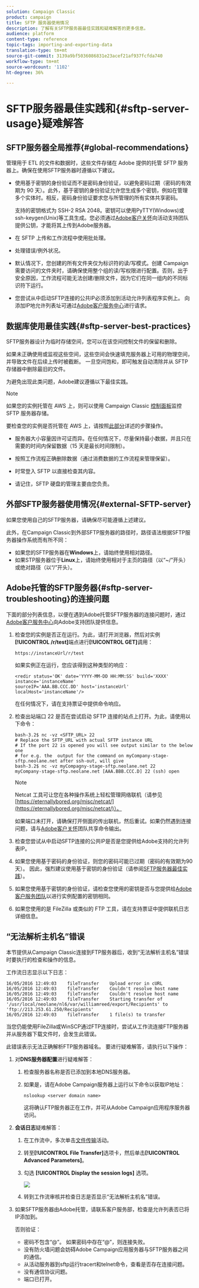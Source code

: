 ```yaml
---
solution: Campaign Classic
product: campaign
title: SFTP 服务器使用情况
description: 了解有关SFTP服务器最佳实践和疑难解答的更多信息。
audience: platform
content-type: reference
topic-tags: importing-and-exporting-data
translation-type: tm+mt
source-git-commit: 3139a9bf5036086831e23acef21af937fcfda740
workflow-type: tm+mt
source-wordcount: '1102'
ht-degree: 36%

---
```



# SFTP服务器最佳实践和{#sftp-server-usage}疑难解答

## SFTP服务器全局推荐{#global-recommendations}

管理用于 ETL 的文件和数据时，这些文件存储在 Adobe 提供的托管 SFTP 服务器上。确保在使用SFTP服务器时遵循以下建议。

* 使用基于密钥的身份验证而不是密码身份验证，以避免密码过期（密码的有效期为 90 天）。此外，基于密钥的身份验证允许您生成多个密钥，例如在管理多个实体时。相反，密码身份验证要求您与所管理的所有实体共享密码。

   支持的密钥格式为 SSH-2 RSA 2048。密钥可以使用PyTTY(Windows)或ssh-keygen(Unix)等工具生成。您必须通过[Adobe客户关怀](https://helpx.adobe.com/enterprise/admin-guide.html/enterprise/using/support-for-experience-cloud.ug.html)向活动支持团队提供公钥，才能将其上传到Adobe服务器。

* 在 SFTP 上传和工作流程中使用批处理。

* 处理错误/例外状况。

* 默认情况下，您创建的所有文件夹仅为标识符的读/写模式。创建 Campaign 需要访问的文件夹时，请确保使用整个组的读/写权限进行配置。否则，出于安全原因，工作流程可能无法创建/删除文件，因为它们在同一组内的不同标识符下运行。

* 您尝试从中启动SFTP连接的公共IP必须添加到活动允许列表程序实例上。 向添加IP地允许列表址可通过[Adobe客户服务中心](https://helpx.adobe.com/enterprise/admin-guide.html/enterprise/using/support-for-experience-cloud.ug.html)进行请求。

## 数据库使用最佳实践{#sftp-server-best-practices}

SFTP服务器设计为临时存储空间，您可以在该空间控制文件的保留和删除。

如果未正确使用或监视这些空间，这些空间会快速填充服务器上可用的物理空间，并导致文件在后续上传时被截断。 一旦空间饱和，即可触发自动清除并从 SFTP 存储器中删除最旧的文件。

为避免出现此类问题，Adobe建议遵循以下最佳实践。

>[!NOTE]
>
>如果您的实例托管在 AWS 上，则可以使用 Campaign Classic [控制面板](https://docs.adobe.com/content/help/en/control-panel/using/sftp-management/sftp-storage-management.html)监控 SFTP 服务器存储。
>
>要检查您的实例是否托管在 AWS 上，请按照[此部分](https://docs.adobe.com/content/help/zh-Hans/control-panel/using/faq.html#ims-org-id)详述的步骤操作。

* 服务器大小容量因许可证而异。在任何情况下，尽量保持最小数据，并且只在需要的时间内保留数据（15 天是最长时间限制）。

* 按照工作流程正确删除数据（通过消费数据的工作流程来管理保留）。

* 时常登入 SFTP 以直接检查其内容。

* 请记住，SFTP 硬盘的管理主要由您负责。

## 外部SFTP服务器使用情况{#external-SFTP-server}

如果您使用自己的SFTP服务器，请确保尽可能遵循上述建议。

此外，在Campaign Classic到外部SFTP服务器的路径时，路径语法根据SFTP服务器操作系统而有所不同：

* 如果您的SFTP服务器在&#x200B;**Windows**&#x200B;上，请始终使用相对路径。
* 如果STP服务器位于&#x200B;**Linux**&#x200B;上，请始终使用相对于主页的路径（以“~/”开头）或绝对路径（以“/”开头）。

## Adobe托管的SFTP服务器{#sftp-server-troubleshooting}的连接问题

下面的部分列表信息，以便在遇到Adobe托管SFTP服务器的连接问题时，通过[Adobe客户服务中心](https://helpx.adobe.com/enterprise/admin-guide.html/enterprise/using/support-for-experience-cloud.ug.html)向Adobe支持团队提供信息。

1. 检查您的实例是否正在运行。为此，请打开浏览器，然后对实例&#x200B;**[!UICONTROL /r/test]**&#x200B;端点进行&#x200B;**[!UICONTROL GET]**&#x200B;调用：

   ```
   https://instanceUrl/r/test
   ```

   如果实例正在运行，您应该得到这种类型的响应：

   ```
   <redir status='OK' date='YYYY-MM-DD HH:MM:SS' build='XXXX' instance='instanceName'
   sourceIP='AAA.BB.CCC.DD' host='instanceUrl' localHost='instanceName'/>
   ```

   在任何情况下，请在支持票证中提供命令响应。

1. 检查出站端口 22 是否在尝试启动 SFTP 连接的站点上打开。为此，请使用以下命令：

   ```
   bash-3.2$ nc -vz <SFTP_URL> 22
   # Replace the SFTP_URL with actual SFTP instance URL
   # If the port 22 is opened you will see output similar to the below one
   # for e.g. the  output for the command on myCompany-stage-sftp.neolane.net after ssh-out, will give
   bash-3.2$ nc -vz myCompagny-stage-sftp.neolane.net 22
   myCompany-stage-sftp.neolane.net [AAA.BBB.CCC.D] 22 (ssh) open
   ```

   >[!NOTE]
   >
   >Netcat 工具可让您在各种操作系统上轻松管理网络联机（请参见 [https://eternallybored.org/misc/netcat/](https://eternallybored.org/misc/netcat/)）。

   如果端口未打开，请确保打开侧面的传出联机，然后重试。如果仍然遇到连接问题，请与[Adobe客户关怀](https://helpx.adobe.com/enterprise/admin-guide.html/enterprise/using/support-for-experience-cloud.ug.html)团队共享命令输出。

1. 检查您尝试从中启动SFTP连接的公共IP是否是您提供给Adobe支持的允许列表IP。
1. 如果您使用基于密码的身份验证，则您的密码可能已过期（密码的有效期为90天）。 因此，强烈建议使用基于密钥的身份验证（请参阅[SFTP服务器最佳实践](#sftp-server-best-practices)）。
1. 如果您使用基于密钥的身份验证，请检查您使用的密钥是否与您提供给[Adobe客户服务团队](https://helpx.adobe.com/enterprise/admin-guide.html/enterprise/using/support-for-experience-cloud.ug.html)以进行实例配置的密钥相同。
1. 如果您使用的是 FileZilla 或类似的 FTP 工具，请在支持票证中提供联机日志详细信息。

## “无法解析主机名”错误

本节提供从Campaign Classic连接到FTP服务器后，收到“无法解析主机名”错误时要执行的检查和操作的信息。

工作流日志显示以下日志：

```
16/05/2016 12:49:03    fileTransfer    Upload error in cURL
16/05/2016 12:49:03    fileTransfer    Couldn't resolve host name
16/05/2016 12:49:03    fileTransfer    Couldn't resolve host name
16/05/2016 12:49:03    fileTransfer    Starting transfer of '/usr/local/neolane/nl6/var/williamreed/export/Recipients' to 'ftp://213.253.61.250/Recipients'
16/05/2016 12:49:03    fileTransfer    1 file(s) to transfer
```

当您仍能使用FileZilla或WinSCP通过FTP连接时，尝试从工作流连接FTP服务器并从服务器下载文件时，会发生此错误。

此错误表示无法正确解析FTP服务器域名。 要进行疑难解答，请执行以下操作：

1. 对&#x200B;**DNS服务器配置**&#x200B;进行疑难解答：

   1. 检查服务器名称是否已添加到本地DNS服务器。
   1. 如果是，请在Adobe Campaign服务器上运行以下命令以获取IP地址：

      `nslookup <server domain name>`

      这将确认FTP服务器正在工作，并可从Adobe Campaign应用程序服务器访问。

1. **会话日志**&#x200B;疑难解答：

   1. 在工作流中，多次单击[文件传输](../../workflow/using/file-transfer.md)活动。
   1. 转至&#x200B;**[!UICONTROL File Transfer]**&#x200B;选项卡，然后单击&#x200B;**[!UICONTROL Advanced Parameters]**。
   1. 勾选 **[!UICONTROL Display the session logs]** 选项。

      ![](assets/sftp-error-display-logs.png)

   1. 转到工作流审核并检查日志是否显示“无法解析主机名”错误。

1. 如果SFTP服务器由Adobe托管，请联系客户服务部，检查是允许列表否已将IP添加到。

   否则验证：

   * 密码不包含“@”。 如果密码中存在“@”，则连接失败。
   * 没有防火墙问题会妨碍Adobe Campaign应用服务器与SFTP服务器之间的通信。
   * 从活动服务器到sftp运行tracert和telnet命令，查看是否存在连接问题。
   * 没有通信协议问题。
   * 端口已打开。
